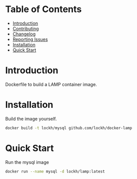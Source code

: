 # Table of Contents

- [Introduction](#introduction)
- [Contributing](#contributing)
- [Changelog](Changelog.md)
- [Reporting Issues](#reporting-issues)
- [Installation](#installation)
- [Quick Start](#quick-start)

# Introduction

Dockerfile to build a LAMP container image.


# Installation

Build the image yourself.

```bash
docker build -t lockh/mysql github.com/lockh/docker-lamp
```

# Quick Start

Run the mysql image

```bash
docker run --name mysql -d lockh/lamp:latest
```
